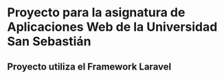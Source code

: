 # Proyecto para la asignatura de Aplicaciones Web de la Universidad San Sebastián

## Proyecto utiliza el Framework Laravel
